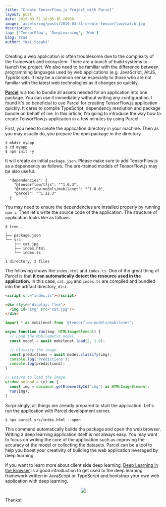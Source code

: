 ```yaml
---
title: "Create TensorFlow.js Project with Parcel"
layout: post
date: 2019-03-31 16:05:36 +0900
image: 'assets/img/posts/2019-03-31-create-tensorflow/catch.jpg'
description:
tag: ['TensorFlow', 'DeepLearning', 'Web']
blog: true
author: "Kai Sasaki"
---
```


Creating a web application is often troublesome due to the complexity of the framework and ecosystem. There are a bunch of build systems to launch the project. We also need to be familiar with the difference between programming languages used by web applications (e.g. JavaScript, AltJS, TypeScript). It may be a common sense especially to those who are not familiar with the latest web technologies as it changes so quickly.

[**Parcel**](https://parceljs.org/) is a tool to bundle all assets needed for an application into one package. You can use it immediately without writing any configuration. I found it's so beneficial to use Parcel for creating TensorFlow.js application quickly. It cares to compile TypeScript, dependency resolution and package bundle on behalf of me. In this article, I'm going to introduce the way how to create TensorFlow.js application in a few minutes by using Parcel.

First, you need to create the application directory in your machine. Then as you may usually do, you prepare the npm package in the directory. 

```
$ mkdir myapp
$ cd myapp
$ npm init -y
```

It will create an initial `package.json`. Please make sure to add TensorFlow.js as a dependency as follows. The pre-trained models of TensorFlow.js may be also useful.

```
  "dependencies": {
    "@tensorflow/tfjs": "^1.0.3",
    "@tensorflow-models/mobilenet": "^1.0.0",
    "parcel": "^1.12.3"    
  }
```

You may need to ensure the dependencies are installed properly by running `npm i`.
Then let's write the source code of the application. The structure of application looks like as follows.

```
$ tree .
.
├── package.json
└── src
    ├── cat.jpg
    ├── index.html
    └── index.ts

1 directory, 3 files
```

The following shows the `index.html` and `index.ts`. One of the great thing of Parcel is that **it can automatically detect the resource used in the application.** In this case, `cat.jpg` and `index.ts` are compiled and bundled into the artifact directory, `dist`.

```html
<script src="index.ts"></script>

<div style='display: flex'>
  <img id="img" src="cat.jpg"/>
</div>
```

```ts
import * as mobilenet from '@tensorflow-models/mobilenet';

async function run(img: HTMLImageElement) {
  // Load the MobileNetV2 model.
  const model = await mobilenet.load(2, 1.0);

  // Classify the image.
  const predictions = await model.classify(img);
  console.log('Predictions');
  console.log(predictions);
}

// Ensure to load the image.
window.onload = (e) => {
  const img = document.getElementById('img') as HTMLImageElement;
  run(img);
}
```

Surprisingly, all things are already prepared to start the application. Let's run the application with Parcel development server.

```
$ npx parcel src/index.html --open
```

This command automatically builds the package and open the web browser. Writing a deep learning application itself is not always easy. You may want to focus on writing the core of the application such as improving the accuracy of the model or collecting the datasets. Parcel can be a tool to help you boost your creativity of building the web application leveraged by deep learning.

If you want to learn more about client side deep learning, <a target="_blank" href="https://www.amazon.com/gp/product/B07GNZPP2P/ref=as_li_tl?ie=UTF8&camp=1789&creative=9325&creativeASIN=B07GNZPP2P&linkCode=as2&tag=lewuathe-20&linkId=dbcf9b5fbf7a8d9670420b4e8141cc77">Deep Learning in the Browser</a><img src="//ir-na.amazon-adsystem.com/e/ir?t=lewuathe-20&l=am2&o=1&a=B07GNZPP2P" width="1" height="1" border="0" alt="" style="border:none !important; margin:0px !important;" /> is a good introduction to get used to the deep learning framework written in JavaScript or TypeScript and bootstrap your own web application with deep learning.

<p style='text-align: center'>
<a target="_blank"  href="https://www.amazon.com/gp/product/B07GNZPP2P/ref=as_li_tl?ie=UTF8&camp=1789&creative=9325&creativeASIN=B07GNZPP2P&linkCode=as2&tag=lewuathe-20&linkId=3c29af65ee0344d26fe74525e474878f"><img border="0" src="//ws-na.amazon-adsystem.com/widgets/q?_encoding=UTF8&MarketPlace=US&ASIN=B07GNZPP2P&ServiceVersion=20070822&ID=AsinImage&WS=1&Format=_SL250_&tag=lewuathe-20" ></a><img src="//ir-na.amazon-adsystem.com/e/ir?t=lewuathe-20&l=am2&o=1&a=B07GNZPP2P" width="1" height="1" border="0" alt="" style="border:none !important; margin:0px !important;" />
</p>

Thanks!